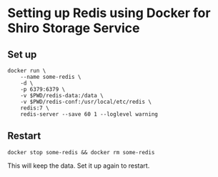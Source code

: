 # Setting up Redis using Docker for Shiro Storage Service

## Set up

```
docker run \
    --name some-redis \
    -d \
    -p 6379:6379 \
    -v $PWD/redis-data:/data \
    -v $PWD/redis-conf:/usr/local/etc/redis \
    redis:7 \
    redis-server --save 60 1 --loglevel warning
```

## Restart

```
docker stop some-redis && docker rm some-redis
```

This will keep the data. Set it up again to restart.

